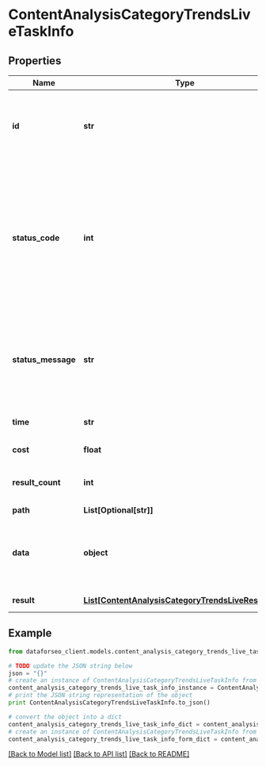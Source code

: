 # ContentAnalysisCategoryTrendsLiveTaskInfo


## Properties

Name | Type | Description | Notes
------------ | ------------- | ------------- | -------------
**id** | **str** | task identifier unique task identifier in our system in the UUID format | [optional] 
**status_code** | **int** | status code of the task generated by DataForSEO, can be within the following range: 10000-60000 you can find the full list of the response codes here | [optional] 
**status_message** | **str** | informational message of the task you can find the full list of general informational messages here | [optional] 
**time** | **str** | execution time, seconds | [optional] 
**cost** | **float** | total tasks cost, USD | [optional] 
**result_count** | **int** | number of elements in the result array | [optional] 
**path** | **List[Optional[str]]** | URL path | [optional] 
**data** | **object** | contains the same parameters that you specified in the POST request | [optional] 
**result** | [**List[ContentAnalysisCategoryTrendsLiveResultInfo]**](ContentAnalysisCategoryTrendsLiveResultInfo.md) | array of results | [optional] 

## Example

```python
from dataforseo_client.models.content_analysis_category_trends_live_task_info import ContentAnalysisCategoryTrendsLiveTaskInfo

# TODO update the JSON string below
json = "{}"
# create an instance of ContentAnalysisCategoryTrendsLiveTaskInfo from a JSON string
content_analysis_category_trends_live_task_info_instance = ContentAnalysisCategoryTrendsLiveTaskInfo.from_json(json)
# print the JSON string representation of the object
print ContentAnalysisCategoryTrendsLiveTaskInfo.to_json()

# convert the object into a dict
content_analysis_category_trends_live_task_info_dict = content_analysis_category_trends_live_task_info_instance.to_dict()
# create an instance of ContentAnalysisCategoryTrendsLiveTaskInfo from a dict
content_analysis_category_trends_live_task_info_form_dict = content_analysis_category_trends_live_task_info.from_dict(content_analysis_category_trends_live_task_info_dict)
```
[[Back to Model list]](../README.md#documentation-for-models) [[Back to API list]](../README.md#documentation-for-api-endpoints) [[Back to README]](../README.md)


